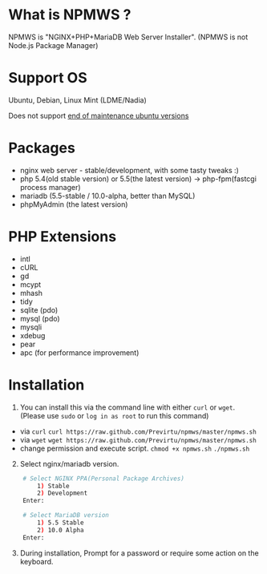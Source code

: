 # What is NPMWS ?

NPMWS is "NGINX+PHP+MariaDB Web Server Installer".
(NPMWS is not Node.js Package Manager)

# Support OS

Ubuntu, Debian, Linux Mint (LDME/Nadia)

Does not support [end of maintenance ubuntu versions](http://www.ubuntu.com/info/release-end-of-life)

# Packages

* nginx web server - stable/development, with some tasty tweaks :)
* php 5.4(old stable version) or 5.5(the latest version) -> php-fpm(fastcgi process manager)
* mariadb (5.5-stable / 10.0-alpha, better than MySQL)
* phpMyAdmin (the latest version)

# PHP Extensions

* intl
* cURL
* gd
* mcypt
* mhash
* tidy
* sqlite (pdo)
* mysql (pdo)
* mysqli
* xdebug
* pear
* apc (for performance improvement)

# Installation

1. You can install this via the command line with either `curl` or `wget`. (Please use `sudo` or `log in as root` to run this command)
* via `curl`
 `curl https://raw.github.com/Previrtu/npmws/master/npmws.sh`
* via `wget`
 `wget https://raw.github.com/Previrtu/npmws/master/npmws.sh`
* change permission and execute script.
 `chmod +x npmws.sh`
 `./npmws.sh`

2. Select nginx/mariadb version.
```bash
	# Select NGINX PPA(Personal Package Archives)
		1) Stable
		2) Development
	Enter: 

	# Select MariaDB version
		1) 5.5 Stable
		2) 10.0 Alpha
	Enter: 
```

3. During installation, Prompt for a password or require some action on the keyboard.


